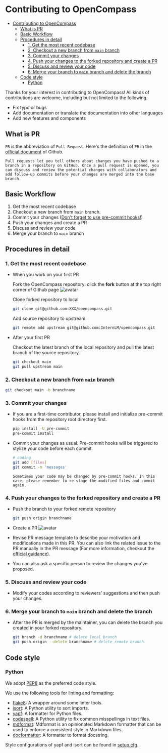 # Contributing to OpenCompass

- [Contributing to OpenCompass](#contributing-to-opencompass)
  - [What is PR](#what-is-pr)
  - [Basic Workflow](#basic-workflow)
  - [Procedures in detail](#procedures-in-detail)
    - [1. Get the most recent codebase](#1-get-the-most-recent-codebase)
    - [2. Checkout a new branch from `main` branch](#2-checkout-a-new-branch-from-main-branch)
    - [3. Commit your changes](#3-commit-your-changes)
    - [4. Push your changes to the forked repository and create a PR](#4-push-your-changes-to-the-forked-repository-and-create-a-pr)
    - [5. Discuss and review your code](#5-discuss-and-review-your-code)
    - [6.  Merge your branch to `main` branch and delete the branch](#6--merge-your-branch-to-main-branch-and-delete-the-branch)
  - [Code style](#code-style)
    - [Python](#python)

Thanks for your interest in contributing to OpenCompass! All kinds of contributions are welcome, including but not limited to the following.

- Fix typo or bugs
- Add documentation or translate the documentation into other languages
- Add new features and components

## What is PR

`PR` is the abbreviation of `Pull Request`. Here's the definition of `PR` in the [official document](https://docs.github.com/en/github/collaborating-with-pull-requests/proposing-changes-to-your-work-with-pull-requests/about-pull-requests) of Github.

```
Pull requests let you tell others about changes you have pushed to a branch in a repository on GitHub. Once a pull request is opened, you can discuss and review the potential changes with collaborators and add follow-up commits before your changes are merged into the base branch.
```

## Basic Workflow

1. Get the most recent codebase
2. Checkout a new branch from `main` branch.
3. Commit your changes ([Don't forget to use pre-commit hooks!](#3-commit-your-changes))
4. Push your changes and create a PR
5. Discuss and review your code
6. Merge your branch to `main` branch

## Procedures in detail

### 1. Get the most recent codebase

- When you work on your first PR

  Fork the OpenCompass repository: click the **fork** button at the top right corner of Github page
  ![avatar](https://github.com/InternLM/opencompass/assets/22607038/851ed33d-02db-49c9-bf94-7c62eee89eb2)

  Clone forked repository to local

  ```bash
  git clone git@github.com:XXX/opencompass.git
  ```

  Add source repository to upstream

  ```bash
  git remote add upstream git@github.com:InternLM/opencompass.git
  ```

- After your first PR

  Checkout the latest branch of the local repository and pull the latest branch of the source repository.

  ```bash
  git checkout main
  git pull upstream main
  ```

### 2. Checkout a new branch from `main` branch

```bash
git checkout main -b branchname
```

### 3. Commit your changes

- If you are a first-time contributor, please install and initialize pre-commit hooks from the repository root directory first.

  ```bash
  pip install -U pre-commit
  pre-commit install
  ```

- Commit your changes as usual. Pre-commit hooks will be triggered to stylize your code before each commit.

  ```bash
  # coding
  git add [files]
  git commit -m 'messages'
  ```

  ```{note}
  Sometimes your code may be changed by pre-commit hooks. In this case, please remember to re-stage the modified files and commit again.
  ```

### 4. Push your changes to the forked repository and create a PR

- Push the branch to your forked remote repository

  ```bash
  git push origin branchname
  ```

- Create a PR
  ![avatar](https://github.com/InternLM/opencompass/assets/22607038/08feb221-b145-4ea8-8e20-05f143081604)

- Revise PR message template to describe your motivation and modifications made in this PR. You can also link the related issue to the PR manually in the PR message (For more information, checkout the [official guidance](https://docs.github.com/en/issues/tracking-your-work-with-issues/linking-a-pull-request-to-an-issue)).

- You can also ask a specific person to review the changes you've proposed.

### 5. Discuss and review your code

- Modify your codes according to reviewers' suggestions and then push your changes.

### 6. Merge your branch to `main` branch and delete the branch

- After the PR is merged by the maintainer, you can delete the branch you created in your forked repository.

  ```bash
  git branch -d branchname # delete local branch
  git push origin --delete branchname # delete remote branch
  ```

## Code style

### Python

We adopt [PEP8](https://www.python.org/dev/peps/pep-0008/) as the preferred code style.

We use the following tools for linting and formatting:

- [flake8](https://github.com/PyCQA/flake8): A wrapper around some linter tools.
- [isort](https://github.com/timothycrosley/isort): A Python utility to sort imports.
- [yapf](https://github.com/google/yapf): A formatter for Python files.
- [codespell](https://github.com/codespell-project/codespell): A Python utility to fix common misspellings in text files.
- [mdformat](https://github.com/executablebooks/mdformat): Mdformat is an opinionated Markdown formatter that can be used to enforce a consistent style in Markdown files.
- [docformatter](https://github.com/myint/docformatter): A formatter to format docstring.

Style configurations of yapf and isort can be found in [setup.cfg](https://github.com/open-mmlab/OpenCompass/blob/main/setup.cfg).
